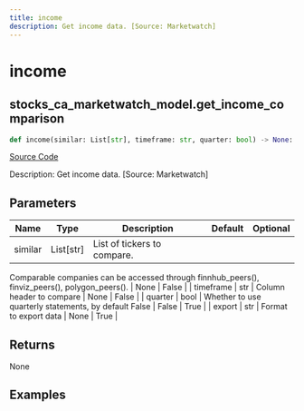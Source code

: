 ```yaml
---
title: income
description: Get income data. [Source: Marketwatch]
---
```

# income

## stocks_ca_marketwatch_model.get_income_comparison

```python
def income(similar: List[str], timeframe: str, quarter: bool) -> None:
```
[Source Code](https://github.com/OpenBB-finance/OpenBBTerminal/tree/main/openbb_terminal/stocks/comparison_analysis/marketwatch_model.py#L73)

Description: Get income data. [Source: Marketwatch]

## Parameters

| Name | Type | Description | Default | Optional |
| ---- | ---- | ----------- | ------- | -------- |
| similar | List[str] | List of tickers to compare.
Comparable companies can be accessed through
finnhub_peers(), finviz_peers(), polygon_peers(). | None | False |
| timeframe | str | Column header to compare | None | False |
| quarter | bool | Whether to use quarterly statements, by default False | False | True |
| export | str | Format to export data | None | True |

## Returns

None

## Examples

